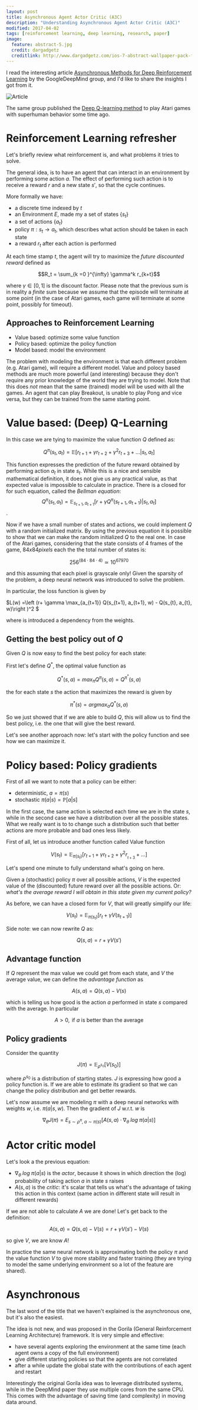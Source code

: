 ```yaml
---
layout: post
title: Asynchronous Agent Actor Critic (A3C)
description: "Understanding Asynchronous Agent Actor Critic (A3C)"
modified: 2017-04-02
tags: [reinforcement learning, deep learning, research, paper]
image:
  feature: abstract-5.jpg
  credit: dargadgetz
  creditlink: http://www.dargadgetz.com/ios-7-abstract-wallpaper-pack-for-iphone-5-and-ipod-touch-retina/
---
```


I read the interesting article [Asynchronous Methods for Deep Reinforcement Learning](https://arxiv.org/pdf/1602.01783.pdf) by the GoogleDeepMind group, and I'd like to share the insights I got from it.

![Article]({{site.url}}/assets/2017/paper.png)

The same group published the [Deep Q-learning method](https://www.cs.toronto.edu/~vmnih/docs/dqn.pdf) to play Atari games with superhuman behavior some time ago. 

# Reinforcement Learning refresher

Let's briefly review what reinforcement is, and what problems it tries to solve. 

The general idea, is to have an agent that can interact in an environment by performing some action $a$. The effect of performing such action is to receive a reward $r$ and a new state $s'$, so that the cycle continues.

More formally we have:

- a discrete time indexed by $t$
- an Environment $E$, made my a set of states $\{s_t\}$
- a set of actions  $\{a_t\}$
- policy $\pi: s_t \longrightarrow a_t$, which describes what action should be taken in each state
- a reward $r_t$ after each action is performed

At each time stamp $t$, the agent will try to maximize the _future discounted reward_ defined as

$$R_t = \sum_{k =0 }^{\infty} \gamma^k r_{k+t}$$

where $\gamma \in [0,1]$ is the discount factor.
Please note that the previous sum is in reality a _finite_ sum because we assume that the episode will terminate at some point (in the case of Atari games, each game will terminate at some point, possibly for timeout).

## Approaches to Reinforcement Learning 

- Value based: optimize some value function
- Policy based: optimize the policy function
- Model based: model the environment

The problem with modeling the environment is that each different problem (e.g. Atari game), will require a different model. Value and polocy based methods are much more powerful (and interesting) because they don't require any prior knowledge of the world they are trying to model. Note that this does _not_ mean that the same (trained) model will be used with all the games. An agent that can play Breakout, is unable to play Pong and vice versa, but they can be trained from the same starting point.

# Value based: (Deep) Q-Learning

In this case we are tying to maximize the value function $Q$ defined as:

$$Q^\pi(s_t, a_t)=\mathbb E [r_{t+1}+ \gamma r_{t+2}+\gamma^2 r_{t+3} +\dots |s_t, a_t]$$

This function expresses the prediction of the future reward obtained by performing action $a_t$ in state $s_t$.
While this is a nice and sensible mathematical definition, it does not give us any practical value, as that expected value is impossible to calculate in practice. 
There is a closed for for such equation, called the _Bellman equation_:
$$Q^\pi(s_t, a_t)=\mathbb E_{s_{t+1}, a_{t+1}} [r+ \gamma Q^{\pi}(s_{t+1}, a_{t+1}) |s_{t}, a_{t}]$$.

Now if we have a small number of states and actions, we could implement $Q$ with a random initialized matrix. By using the previous equation it is possible to show that we can make the random initialized $Q$ to the real one. In case of the Atari games, considering that the state consists of 4 frames of the game, $84x84 pixels$ each the the total number of states is:

$$256^{(84 \cdot 84 \cdot 4)} \simeq 10^{67970}$$

and this assuming that each pixel is grayscale only!
Given the sparsity of the problem, a deep neural network was introduced to solve the problem.

In particular, the loss function is given by

$L(w) =\left (r+ \gamma \max_{a_{t+1}} Q(s_{t+1}, a_{t+1}, w) - Q(s_{t}, a_{t}, w)\right )^2 $

where is introduced a dependency from the weights.

## Getting the best policy out of $Q$

Given $Q$ is now easy to find the best policy for each state:

First let's define $Q^*$, the optimal value function as 

$$Q^*(s, a) = max_{\pi}Q^{\pi}(s,a) = Q^{\pi^ *}(s, a)$$

the for each state $s$ the action that maximizes the reward is given by

$$\pi^*(s) = argmax_a Q^*(s, a)$$


So  we just showed that if we are able to build $Q$, this will allow us to find the best policy, i.e. the one that will give the best reward.

Let's see another approach now: let's start with the policy function and see how we can maximize it.

# Policy based: Policy gradients

First of all we want to note that a policy can be either:

- deterministic, $a = \pi(s)$
- stochastic $\pi(a|s) = \mathbb P [a|s]$

In the first case, the same action is selected each time we are in the state $s$, while in the second case we have a distribution over all the possible states. What we really want is to to change such a distribution such that better actions are more probable and bad ones less likely.

First of all, let us introduce another function called Value function

 $$V(s_t) =\mathbb E_{\pi(s_t)}[r_{t+1} + \gamma r_{t+2} + \gamma^2 r__{t+3} + \dots ]$$

 Let's spend one minute to fully understand what's going on here.

 Given a (stochastic) policy $\pi$ over all possible actions, $V$ is the expected value of the (discounted) future reward over all the possible actions. Or: _what's the average reward I will obtain in this state given my current policy?_

 As before, we can have a closed form for $V$, that will greatly simplify our life:

$$V(s_t) = \mathbb E_{\pi(s_t)}[r_{t}+\gamma V(s_{t+1})]  $$

Side note: we can now rewrite $Q$ as:

$$Q(s, a) = r + \gamma V(s')$$

## Advantage function

If $Q$ represent the max value we could get from each state, and $V$ the average value, we can define the _advantage function_ as 

$$A(s, a)= Q(s, a) - V(s)$$

which is telling us how good is the action $a$ performed in state $s$ compared with the average. In particular

$$A>0, \text{ if } a \text{ is better than the average }$$

## Policy gradients

Consider the quantity

$$J(\pi) =\mathbb E_{\rho^{s_0}} [V(s_0)] $$

where $\rho^{s_0}$ is a distribution of starting states.
$J$ is expressing how good a policy function is. If we are able to estimate its gradient so that we can change the policy distribution and get better rewards. 

Let's now assume we are modeling $\pi$ with a deep neural networks with weights $w$, i.e. $\pi(a|s, w)$. Then the gradient of $J$ w.r.t. $w$ is

$$\nabla_\theta J(\pi) = E_{s\sim\rho^\pi,\;a\sim{\pi(s)}}[ A(s, a) \cdot \nabla_\theta\;log\;\pi(a|s) ]  $$

# Actor critic model

Let's look a the previous equation:

- $\nabla_\theta\;log\;\pi(a|s)$ is the _actor_, because it shows in which direction the (log) probability of taking action $a$ in state $s$ raises
- $A(s, a)$ is the _critic_: it's scalar that tells us what's the advantage of taking this action in this context (same action in different state will result in different rewards)

If we are not able to calculate $A$ we are done! Let's get back to the definition:

$$A(s, a) = Q(s, a) - V(s) = r + \gamma V(s') - V(s)$$

so give $V$, we are know $A$!

In practice the same neural network is approximating both the policy $\pi$ and the value function $V$ to give more stability and faster training (they are trying to model the same underlying environment so a lot of the feature are shared).

# Asynchronous

The last word of the title that we haven't explained is the asynchronous one, but it's also the easiest.

The idea is not new, and was proposed in the  Gorila (General Reinforcement Learning Architecture) framework. It is very simple and effective:

- have several agents exploring the environment at the same time (each agent owns a copy of the full environment)
- give different starting policies so that the agents are not correlated
- after a while update the global state with the contributions of each agent and restart

Interestingly the original Gorila idea was to leverage distributed systems, while in the DeepMind paper they use multiple cores from the same CPU. This comes with the advantage of saving time (and complexity) in moving data around.



